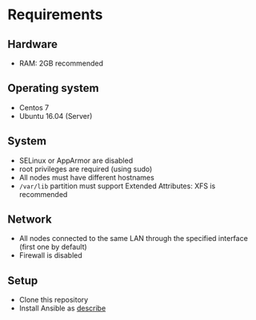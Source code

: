 # Requirements

## Hardware
* RAM: 2GB recommended

## Operating system
* Centos 7
* Ubuntu 16.04 (Server)

## System
* SELinux or AppArmor are disabled
* root privileges are required (using sudo)
* All nodes must have different hostnames
* `/var/lib` partition must support Extended Attributes: XFS is recommended

## Network
* All nodes connected to the same LAN through the specified interface (first one by default)
* Firewall is disabled

## Setup
* Clone this repository 
* Install Ansible as [describe](https://docs.ansible.com/ansible/latest/installation_guide/intro_installation.html)
